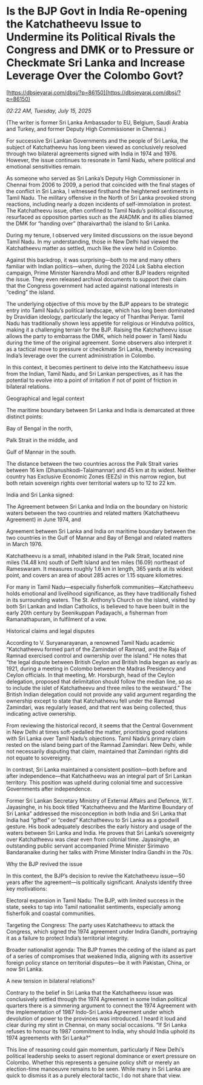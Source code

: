 # Is the BJP Govt in India Re-opening the Katchatheevu Issue to Undermine its Political Rivals the Congress and DMK or to Pressure or Checkmate  Sri Lanka and Increase Leverage Over the Colombo Govt?

[https://dbsjeyaraj.com/dbsj/?p=86150](https://dbsjeyaraj.com/dbsj/?p=86150)

*02:22 AM, Tuesday, July 15, 2025*

(The writer is former Sri Lanka Ambassador to EU, Belgium, Saudi Arabia and Turkey, and former Deputy High Commissioner in Chennai.)

For successive Sri Lankan Governments and the people of Sri Lanka, the subject of Katchatheevu has long been viewed as conclusively resolved through two bilateral agreements signed with India in 1974 and 1976. However, the issue continues to resonate in Tamil Nadu, where political and emotional sensitivities remain.

As someone who served as Sri Lanka’s Deputy High Commissioner in Chennai from 2006 to 2009, a period that coincided with the final stages of the conflict in Sri Lanka, I witnessed firsthand the heightened sentiments in Tamil Nadu. The military offensive in the North of Sri Lanka provoked strong reactions, including nearly a dozen incidents of self-immolation in protest. The Katchatheevu issue, often confined to Tamil Nadu’s political discourse, resurfaced as opposition parties such as the AIADMK and its allies blamed the DMK for “handing over” (tharaivarthal) the island to Sri Lanka.

During my tenure, I observed very limited discussions on the issue beyond Tamil Nadu. In my understanding, those in New Delhi had viewed the Katchatheevu matter as settled, much like the view held in Colombo.

Against this backdrop, it was surprising—both to me and many others familiar with Indian politics—when, during the 2024 Lok Sabha election campaign, Prime Minister Narendra Modi and other BJP leaders reignited the issue. They even released archival documents to support their claim that the Congress government had acted against national interests in “ceding” the island.

The underlying objective of this move by the BJP appears to be strategic entry into Tamil Nadu’s political landscape, which has long been dominated by Dravidian ideology, particularly the legacy of Thanthai Periyar. Tamil Nadu has traditionally shown less appetite for religious or Hindutva politics, making it a challenging terrain for the BJP. Raising the Katchatheevu issue allows the party to embarrass the DMK, which held power in Tamil Nadu during the time of the original agreement. Some observers also interpret it as a tactical move to pressure or checkmate Sri Lanka, thereby increasing India’s leverage over the current administration in Colombo.

In this context, it becomes pertinent to delve into the Katchatheevu issue from the Indian, Tamil Nadu, and Sri Lankan perspectives, as it has the potential to evolve into a point of irritation if not of point of friction in bilateral relations.

Geographical and legal context

The maritime boundary between Sri Lanka and India is demarcated at three distinct points:

Bay of Bengal in the north,

Palk Strait in the middle, and

Gulf of Mannar in the south.

The distance between the two countries across the Palk Strait varies between 16 km (Dhanushkodi–Talaimannar) and 45 km at its widest. Neither country has Exclusive Economic Zones (EEZs) in this narrow region, but both retain sovereign rights over territorial waters up to 12 to 22 km.

India and Sri Lanka signed:

The Agreement between Sri Lanka and India on the boundary on historic waters between the two countries and related matters (Katchatheevu Agreement) in June 1974, and

Agreement between Sri Lanka and India on maritime boundary between the two countries in the Gulf of Mannar and Bay of Bengal and related matters in March 1976.

Katchatheevu is a small, inhabited island in the Palk Strait, located nine miles (14.48 km) south of Delft Island and ten miles (16.09) northeast of Rameswaram. It measures roughly 1.6 km in length, 365 yards at its widest point, and covers an area of about 285 acres or 1.15 square kilometres.

For many in Tamil Nadu—especially fisherfolk communities—Katchatheevu holds emotional and livelihood significance, as they have traditionally fished in its surrounding waters. The St. Anthony’s Church on the island, visited by both Sri Lankan and Indian Catholics, is believed to have been built in the early 20th century by Seenikuppan Padayachi, a fisherman from Ramanathapuram, in fulfilment of a vow.

Historical claims and legal disputes

According to V. Suryanarayanan, a renowned Tamil Nadu academic “Katchatheevu formed part of the Zamindari of Ramnad, and the Raja of Ramnad exercised control and ownership over the island.” He notes that “the legal dispute between British Ceylon and British India began as early as 1921, during a meeting in Colombo between the Madras Presidency and Ceylon officials. In that meeting, Mr. Horsburgh, head of the Ceylon delegation, proposed that delimitation should follow the median line, so as to include the islet of Katchatheevu and three miles to the westward.” The British Indian delegation could not provide any valid argument regarding the ownership except to state that Katchatheevu fell under the Ramnad Zamindari, was regularly leased, and that rent was being collected, thus indicating active ownership.

From reviewing the historical record, it seems that the Central Government in New Delhi at times soft-pedalled the matter, prioritising good relations with Sri Lanka over Tamil Nadu’s objections. Tamil Nadu’s primary claim rested on the island being part of the Ramnad Zamindari. New Delhi, while not necessarily disputing that claim, maintained that Zamindari rights did not equate to sovereignty.

In contrast, Sri Lanka maintained a consistent position—both before and after independence—that Katchatheevu was an integral part of Sri Lankan territory. This position was upheld during colonial time and successive Governments after independence.

Former Sri Lankan Secretary Ministry of External Affairs and Defence, W.T. Jayasinghe, in his book titled “Katchatheevu and the Maritime Boundary of Sri Lanka” addressed the misconception in both India and Sri Lanka that India had “gifted” or “ceded” Katchatheevu to Sri Lanka as a goodwill gesture. His book adequately describes the early history and usage of the waters between Sri Lanka and India. He proves that Sri Lanka’s sovereignty over Katchatheevu was clear even from colonial time. Jayasinghe, an outstanding public servant accompanied Prime Minister Sirimavo Bandaranaike during her talks with Prime Minister Indira Gandhi in the 70s.

Why the BJP revived the issue

In this context, the BJP’s decision to revive the Katchatheevu issue—50 years after the agreement—is politically significant. Analysts identify three key motivations:

Electoral expansion in Tamil Nadu: The BJP, with limited success in the state, seeks to tap into Tamil nationalist sentiments, especially among fisherfolk and coastal communities.

Targeting the Congress: The party uses Katchatheevu to attack the Congress, which signed the 1974 agreement under Indira Gandhi, portraying it as a failure to protect India’s territorial integrity.

Broader nationalist agenda: The BJP frames the ceding of the island as part of a series of compromises that weakened India, aligning with its assertive foreign policy stance on territorial disputes—be it with Pakistan, China, or now Sri Lanka.

A new tension in bilateral relations?

Contrary to the belief in Sri Lanka that the Katchatheevu issue was conclusively settled through the 1974 Agreement in some Indian political quarters there is a simmering argument to connect the 1974 Agreement with the implementation of 1987 Indo-Sri Lanka Agreement under which devolution of power to the provinces was introduced. I heard it loud and clear during my stint in Chennai, on many social occasions. “If Sri Lanka refuses to honour its 1987 commitment to India, why should India uphold its 1974 agreements with Sri Lanka?”

This line of reasoning could gain momentum, particularly if New Delhi’s political leadership seeks to assert regional dominance or exert pressure on Colombo. Whether this represents a genuine policy shift or merely an election-time manoeuvre remains to be seen. While many in Sri Lanka are quick to dismiss it as a purely electoral tactic, I do not share that view.

